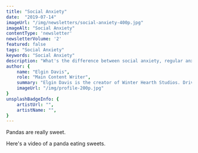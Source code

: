 ```yaml
---
title: "Social Anxiety"
date:  "2019-07-14"
imageUrl: "/img/newsletters/social-anxiety-400p.jpg"
imageAlt: "Social Anxiety"
contentType: 'newsletter'
newsletterVolume: '2'
featured: false
tags: "Social Anxiety"
keywords: "Social Anxiety"
description: "What's the difference between social anxiety, regular anxiety, and anxiety disorders? Check out this edition to learn more:"
author: {
    name: "Elgin Davis",
    role: "Main Content Writer",
    summary: "Elgin Davis is the creator of Winter Hearth Studios. Driven by a passionate spirit and boundless curiosity, Davis' work seeks to explore the depths of humanity and what it might look like to live a hyper-meaningful existence here on earth.",
    imageUrl: "/img/profile-200p.jpg" 
}
unsplashBadgeInfo: {
    artistUrl: "",
    artistName: "",
}
---
```


Pandas are really sweet.

Here's a video of a panda eating sweets.

